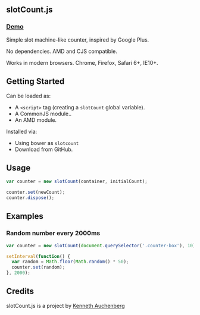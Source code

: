 ## slotCount.js

### [Demo](http://auchenberg.github.com/slotCount.js)

Simple slot machine-like counter, inspired by Google Plus.

No dependencies. AMD and CJS compatible.

Works in modern browsers. Chrome, Firefox, Safari 6+, IE10+.

## Getting Started
Can be loaded as:

- A ``<script>`` tag (creating a ```slotCount``` global variable).
- A CommonJS module..
- An AMD module.

Installed via:
- Using bower as ```slotcount```
- Download from GitHub.

## Usage

```javascript
var counter = new slotCount(container, initialCount);

counter.set(newCount);
counter.dispose();
```

## Examples

### Random number every 2000ms

```javascript
var counter = new slotCount(document.querySelector('.counter-box'), 10);

setInterval(function() {
  var random = Math.floor(Math.random() * 50);
  counter.set(random);
}, 2000);
```

## Credits
slotCount.js is a project by [Kenneth Auchenberg](http://kenneth.io)
